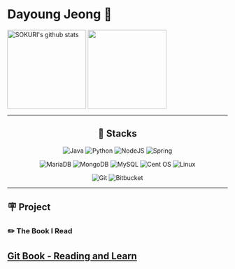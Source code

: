 

# Dayoung Jeong 👋 

<a href="https://github.com/day0ung"><img align="center" style="height:180px" src="https://github-readme-stats.vercel.app/api?username=day0ung&show_icons=true&include_all_commits=true&theme=default&hide_border=true" alt="SOKURI's github stats" /></a>
<a href="https://github.com/day0ung"><img align="center" style="height:180px" src="https://github-readme-stats.vercel.app/api/top-langs/?username=day0ung&layout=compact&theme=default&hide_border=true" /></a> 

---
<div align="center">
 
 ## 🔭 Stacks

![Java](https://img.shields.io/badge/java-%23ED8B00.svg?style=for-the-badge&logo=java&logoColor=white)
![Python](https://img.shields.io/badge/python-3670A0?style=for-the-badge&logo=python&logoColor=ffdd54)
![NodeJS](https://img.shields.io/badge/node.js-6DA55F?style=for-the-badge&logo=node.js&logoColor=white)
![Spring](https://img.shields.io/badge/spring-%236DB33F.svg?style=for-the-badge&logo=spring&logoColor=white)

![MariaDB](https://img.shields.io/badge/MariaDB-003545?style=for-the-badge&logo=mariadb&logoColor=white)
![MongoDB](https://img.shields.io/badge/MongoDB-%234ea94b.svg?style=for-the-badge&logo=mongodb&logoColor=white)
![MySQL](https://img.shields.io/badge/mysql-%2300f.svg?style=for-the-badge&logo=mysql&logoColor=white)
![Cent OS](https://img.shields.io/badge/cent%20os-002260?style=for-the-badge&logo=centos&logoColor=F0F0F0)
![Linux](https://img.shields.io/badge/Linux-FCC624?style=for-the-badge&logo=linux&logoColor=black)
 
![Git](https://img.shields.io/badge/git-%23F05033.svg?style=for-the-badge&logo=git&logoColor=white)
![Bitbucket](https://img.shields.io/badge/bitbucket-%230047B3.svg?style=for-the-badge&logo=bitbucket&logoColor=white)

</div>

---

## 🪧 Project

### ✏️ The Book I Read

<a href ="https://app.gitbook.com/o/xKac4fUPBTrZCOhqNS7E/home" >Git Book - Reading and Learn</a>
---


<!--
**day0ung/day0ung** is a ✨ _special_ ✨ repository because its `README.md` (this file) appears on your GitHub profile.

Here are some ideas to get you started:

- 🔭 I’m currently working on ...
- 🌱 I’m currently learning ...
- 👯 I’m looking to collaborate on ...
- 🤔 I’m looking for help with ...
- 💬 Ask me about ...
- 📫 How to reach me: ...
- 😄 Pronouns: ...
- ⚡ Fun fact: ...

* 비트캠프 1,2차 프로젝트: [Project Detail](https://github.com/day0ung/bit_project/files/9707784/bit_project_info.pdf)
  * Palette  : 개인 공부 일정을 관리하고, 그룹스터디를 하고자 하는 회원에게 환경을 제공하는 서비스
      *  2020.03.26 ~ 2020.05.04 (41일) / 5인 팀 프로젝트
      * AWS EC2, AWS S3, Spring Boot 2.2.6, JDK 1.8,  Vue CLI 3, Git, Mysql
      * <a href="https://github.com/day0ung/bit_project" > Palette - Repository </a>
  * Hotel Blue Moon :  이용 가능한 호텔을 검색하고 예약 및 결제 시스템을 지원하는 서비스
      * <a href="https://github.com/day0ung/bit_study/tree/master/SemiProject/HotelBlueMoon_20200218_Final" > Hotel Blue Moon -Repository </a>
      * 2019.02.03 ~ 2020.02.20 (17일) / 4인 팀 프로젝트
      * JSP, Java Servle, Oracle
  
-->
